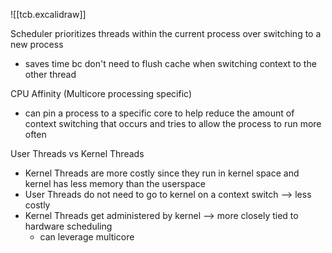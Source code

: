 ![[tcb.excalidraw]]

Scheduler prioritizes threads within the current process over switching to a new process
- saves time bc don't need to flush cache when switching context to the other thread

CPU Affinity (Multicore processing specific)
- can pin a process to a specific core to help reduce the amount of context switching that occurs and tries to allow the process to run more often

User Threads vs Kernel Threads
- Kernel Threads are more costly since they run in kernel space and kernel has less memory than the userspace
- User Threads do not need to go to kernel on a context switch --> less costly
- Kernel Threads get administered by kernel --> more closely tied to hardware scheduling
	- can leverage multicore